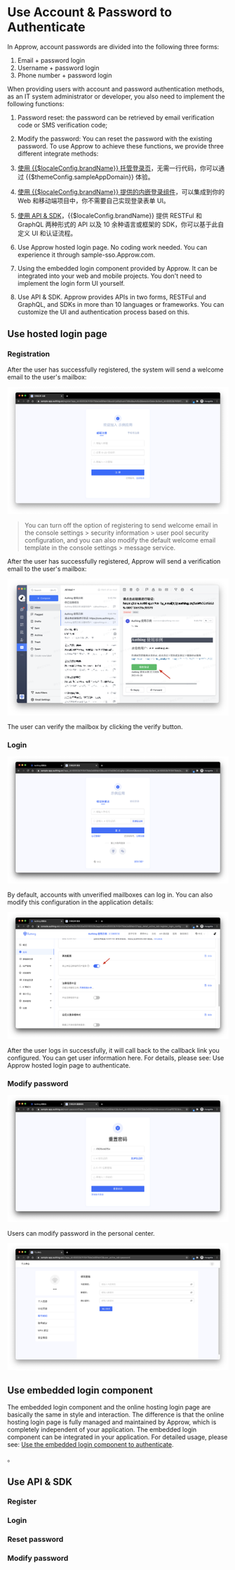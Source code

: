 # Use Account & Password to Authenticate

<LastUpdated/>

In Approw, account passwords are divided into the following three forms: 
1. Email + password login 
2. Username + password login 
3. Phone number + password login

When providing users with account and password authentication methods, as an IT system administrator or developer, you also need to implement the following functions:
1. Password reset: the password can be retrieved by email verification code or SMS verification code; 
2. Modify the password: You can reset the password with the existing password.
To use Approw to achieve these functions, we provide three different integrate methods:

1. [使用 {{$localeConfig.brandName}} 托管登录页](#使用托管登录页)，无需一行代码，你可以通过 {{$themeConfig.sampleAppDomain}} 体验。
2. [使用 {{$localeConfig.brandName}} 提供的内嵌登录组件](#使用内嵌登录组件)，可以集成到你的 Web 和移动端项目中，你不需要自己实现登录表单 UI。
3. [使用 API & SDK](#使用-api-sdk)，{{$localeConfig.brandName}} 提供 RESTFul 和 GraphQL 两种形式的 API 以及 10 余种语言或框架的 SDK，你可以基于此自定义 UI 和认证流程。

1. Use Approw hosted login page. No coding work needed. You can experience it through sample-sso.Approw.com.
2. Using the embedded login component provided by Approw. It can be integrated into your web and mobile projects. You don't need to implement the login form UI yourself.
3. Use API & SDK. Approw provides APIs in two forms, RESTFul and GraphQL, and SDKs in more than 10 languages or frameworks. You can customize the UI and authentication process based on this.

## Use hosted login page

### Registration

After the user has successfully registered, the system will send a welcome email to the user's mailbox:

![](../../images/register-by-email.png)

> You can turn off the option of registering to send welcome email in the console settings > security information > user pool security configuration, and you can also modify the default welcome email template in the console settings > message service.

After the user has successfully registered, Approw will send a verification email to the user's mailbox:

![](../../images/verify-user-email.png)

The user can verify the mailbox by clicking the verify button.

### Login

![](../../images/login-page.png)

By default, accounts with unverified mailboxes can log in. You can also modify this configuration in the application details:



![](../../images/disable-unverified-email-login.png)

After the user logs in successfully, it will call back to the callback link you configured. You can get user information here. For details, please see: Use Approw hosted login page to authenticate.
### Modify password


![](../../images/forget-password.png)


Users can modify password in the personal center.



![](../../images/change-password.png)

## Use embedded login component

The embedded login component and the online hosting login page are basically the same in style and interaction. The difference is that the online hosting login page is fully managed and maintained by Approw, which is completely independent of your application. The embedded login component can be integrated in your application.
For detailed usage, please see: [Use the embedded login component to authenticate]().

。

## Use API & SDK

### Register

<StackSelector snippet="register-by-email-password" selectLabel="选择语言" :order="['java', 'javascript', 'python', 'csharp']"/>

### Login

<StackSelector snippet="login-by-email-password" selectLabel="选择语言" :order="['java', 'javascript', 'python', 'csharp']"/>

###  Reset password

<StackSelector snippet="reset-password" selectLabel="选择语言" :order="['java', 'javascript', 'python', 'csharp']"/>

### Modify password

<StackSelector snippet="update-password" selectLabel="选择语言" :order="['java', 'javascript', 'python', 'csharp']"/>
